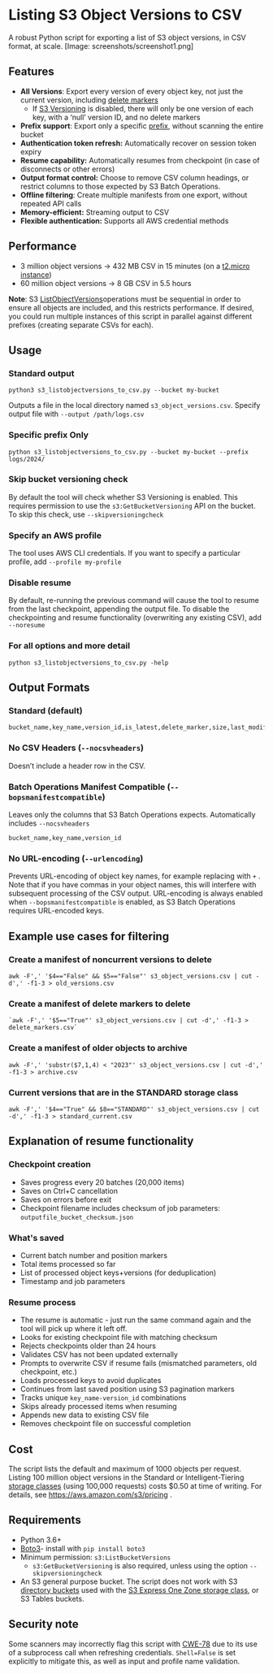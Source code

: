 # Listing S3 Object Versions to CSV

A robust Python script for exporting a list of S3 object versions, in CSV format, at scale.
[Image: screenshots/screenshot1.png]
## Features

* **All Versions**: Export every version of every object key, not just the current version, including [delete markers](https://docs.aws.amazon.com/AmazonS3/latest/userguide/DeleteMarker.html)
    * If [S3 Versioning](https://docs.aws.amazon.com/AmazonS3/latest/userguide/Versioning.html) is disabled, there will only be one version of each key, with a ‘null’ version ID, and no delete markers
* **Prefix support**: Export only a specific [prefix](https://docs.aws.amazon.com/AmazonS3/latest/userguide/using-prefixes.html), without scanning the entire bucket
* **Authentication token refresh:** Automatically recover on session token expiry
* **Resume capability:** Automatically resumes from checkpoint (in case of disconnects or other errors)
* **Output format control:** Choose to remove CSV column headings, or restrict columns to those expected by S3 Batch Operations.
* **Offline filtering**: Create multiple manifests from one export, without repeated API calls
* **Memory-efficient:** Streaming output to CSV
* **Flexible authentication:** Supports all AWS credential methods

## Performance

* 3 million object versions → 432 MB CSV in 15 minutes (on a [t2.micro instance](https://aws.amazon.com/ec2/instance-types/t2/))
* 60 million object versions → 8 GB CSV in 5.5 hours

**Note**: S3 [ListObjectVersions](https://docs.aws.amazon.com/AmazonS3/latest/API/API_ListObjectVersions.html)operations must be sequential in order to ensure all objects are included, and this restricts performance. If desired, you could run multiple instances of this script in parallel against different prefixes (creating separate CSVs for each).


## Usage

### Standard output

`python3 s3_listobjectversions_to_csv.py --bucket my-bucket `

Outputs a file in the local directory named `s3_object_versions.csv`. Specify output file with `--output /path/logs.csv`

### Specific prefix Only

`python s3_listobjectversions_to_csv.py --bucket my-bucket --prefix logs/2024/ `

### Skip bucket versioning check

By default the tool will check whether S3 Versioning is enabled. This requires permission to use the `s3:GetBucketVersioning` API on the bucket. To skip this check, use `--skipversioningcheck`

### Specify an AWS profile

The tool uses AWS CLI credentials. If you want to specify a particular profile, add `--profile my-profile` 

### Disable resume

By default, re-running the previous command will cause the tool to resume from the last checkpoint, appending the output file. To disable the checkpointing and resume functionality (overwriting any existing CSV), add `--noresume`

### For all options and more detail

`python s3_listobjectversions_to_csv.py -help`


## Output Formats

### **Standard** (default)

```
bucket_name,key_name,version_id,is_latest,delete_marker,size,last_modified,storage_class
```

### **No CSV Headers** (`--nocsvheaders`)

Doesn’t include a header row in the CSV.

### **Batch Operations Manifest Compatible** (`--bopsmanifestcompatible`) 

Leaves only the columns that S3 Batch Operations expects. Automatically includes `--nocsvheaders`

```
bucket_name,key_name,version_id
```

### **No URL-encoding** (`--urlencoding`)

Prevents URL-encoding of object key names, for example replacing <space> with `+` . Note that if you have commas in your object names, this will interfere with subsequent processing of the CSV output. URL-encoding is always enabled when `--bopsmanifestcompatible`  is enabled, as S3 Batch Operations requires URL-encoded keys.


## Example use cases for filtering

### Create a manifest of noncurrent versions to delete

```
awk -F',' '$4=="False" && $5=="False"' s3_object_versions.csv | cut -d',' -f1-3 > old_versions.csv
```

### Create a manifest of delete markers to delete

```
`awk -F',' '$5=="True"' s3_object_versions.csv | cut -d',' -f1-3 > delete_markers.csv`
```

### Create a manifest of older objects to archive

```
awk -F',' 'substr($7,1,4) < "2023"' s3_object_versions.csv | cut -d',' -f1-3 > archive.csv
```

### Current versions that are in the STANDARD storage class

```
awk -F',' '$4=="True" && $8=="STANDARD"' s3_object_versions.csv | cut -d',' -f1-3 > standard_current.csv
```



## Explanation of resume functionality

### **Checkpoint creation**

* Saves progress every 20 batches (20,000 items)
* Saves on Ctrl+C cancellation
* Saves on errors before exit
* Checkpoint filename includes checksum of job parameters: `outputfile_bucket_checksum.json`

### **What's saved**

* Current batch number and position markers
* Total items processed so far
* List of processed object keys+versions (for deduplication)
* Timestamp and job parameters

### **Resume process**

* The resume is automatic - just run the same command again and the tool will pick up where it left off.
* Looks for existing checkpoint file with matching checksum
* Rejects checkpoints older than 24 hours
* Validates CSV has not been updated externally
* Prompts to overwrite CSV if resume fails (mismatched parameters, old checkpoint, etc.)
* Loads processed keys to avoid duplicates
* Continues from last saved position using S3 pagination markers
* Tracks unique `key_name-version_id` combinations
* Skips already processed items when resuming
* Appends new data to existing CSV file
* Removes checkpoint file on successful completion




## Cost

The script lists the default and maximum of 1000 objects per request. Listing 100 million object versions in the Standard or Intelligent-Tiering [storage classes](https://aws.amazon.com/s3/storage-classes/) (using 100,000 requests) costs $0.50 at time of writing. For details, see https://aws.amazon.com/s3/pricing .


## Requirements

* Python 3.6+
* [Boto3](https://boto3.amazonaws.com/)- install with `pip install boto3`
* Minimum permission: `s3:ListBucketVersions`
    * `s3:GetBucketVersioning` is also required, unless using the option `--skipversioningcheck`
* An S3 general purpose bucket. The script does not work with S3 [directory buckets](https://docs.aws.amazon.com/AmazonS3/latest/userguide/directory-buckets-overview.html) used with the [S3 Express One Zone storage class](https://aws.amazon.com/s3/storage-classes/express-one-zone/), or S3 Tables buckets.



## Security note

Some scanners may incorrectly flag this script with [CWE-78](https://cwe.mitre.org/data/definitions/78.html) due to its use of a subprocess call when refreshing credentials. `Shell=False` is set explicitly to mitigate this, as well as input and profile name validation.
